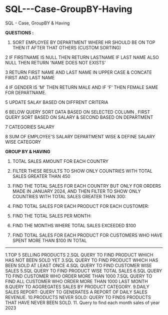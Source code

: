 # SQL---Case-GroupBY-Having

SQL - Case, GroupBY &amp; Having

**QUESTIONS :**

1. SORT EMPLOYEE BY DEPARTMENT WHERE HR SHOULD BE ON TOP THEN IT AFTER THAT OTHERS (CUSTOM SORTING)

2 IF FIRSTNAME IS NULL THEN RETURN LASTNAME IF LAST NAME ALSO NULL THEN RETURN 'NAME DOES NOT EXISTS'

3 RETURN FIRST NAME AND LAST NAME IN UPPER CASE & CONCATE FIRST AND LAST NAME

4 IF GENDER IS 'M' THEN RETURN MALE AND IF 'F' THEN FEMALE SAME FOR DEPARTNAME.

5 UPDATE SALAY BASED ON DIFFRENT CRITERIA

6 BELOW QUERY SORT DATA BASED ON SELECTED COLUMN , FIRST QUERY SORT BASED ON SALARY & SECOND BASED ON DEPARTMENT

7  CATEGORIES SALARY 

8 SUM OF EMPLOYEE'S SALARY  DEPARTMENT WISE & DEFINE SALARY WISE CATEGORY

**GROUP BY & HAVING**

1. TOTAL SALES AMOUNT FOR EACH COUNTRY

2. FILTER THESE RESULTS TO SHOW ONLY COUNTRIES WITH TOTAL SALES GREATER THAN 450

3. FIND THE TOTAL SALES FOR EACH COUNTRY BUT ONLY FOR ORDERS MADE IN JANUARY 2024, AND THEN FILTER TO SHOW ONLY COUNTRIES WITH TOTAL SALES GREATER THAN 300:

4. FIND TOTAL SALES FOR EACH PRODUCT FOR EACH CUSTOMER:

5. FIND THE TOTAL SALES PER MONTH:

6. FIND THE MONTHS WHERE TOTAL SALES EXCEEDED $100

7. FIND TOTAL SALES FOR EACH PRODUCT FOR CUSTOMERS WHO HAVE SPENT MORE THAN $100 IN TOTAL

------------------------------------------------------------------------------------------------------------------------------------------------------------------

1.TOP 5 SELLING PRODUCTS
2.SQL QUERY TO FIND PRODUCT WHICH HAS NOT BEEN SOLD YET
3.SQL QUERY TO FIND PRODUCT  WHICH HAS BEEN SOLD AT LEAST ONCE
4.SQL QUERY TO FIND CUSTOMER WISE SALES
5.SQL QUERY TO FIND PRODUCT WISE TOTAL SALES
6.SQL QUERY TO FIND CUSTOMER WHO ORDER MORE THAN 1000
7.SQL QUERY TO FIND ALL CUSTOMER WHO ORDER MORE THAN 1000 LAST MONTH
8.QUERY TO AGGREGATES SALES BY PRODUCT CATEGORY.
9.DAILY SALES REPORT: QUERY TO GENERATES A REPORT OF DAILY SALES REVENUE.
10.PRODUCTS NEVER SOLD: QUERY TO FINDS PRODUCTS THAT HAVE NEVER BEEN SOLD.
11. Query to find each month sales of year 2023
